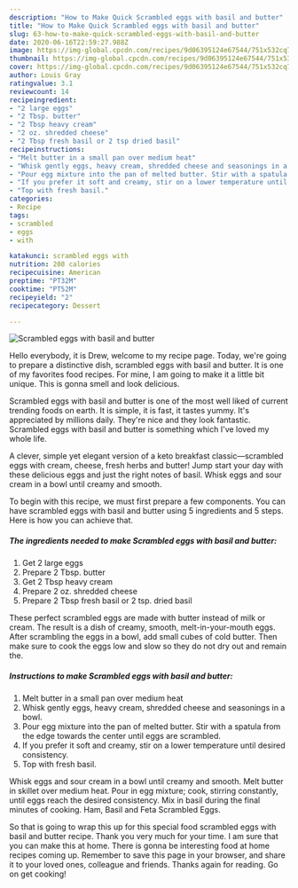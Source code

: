 ```yaml
---
description: "How to Make Quick Scrambled eggs with basil and butter"
title: "How to Make Quick Scrambled eggs with basil and butter"
slug: 63-how-to-make-quick-scrambled-eggs-with-basil-and-butter
date: 2020-06-16T22:59:27.988Z
image: https://img-global.cpcdn.com/recipes/9d06395124e67544/751x532cq70/scrambled-eggs-with-basil-and-butter-recipe-main-photo.jpg
thumbnail: https://img-global.cpcdn.com/recipes/9d06395124e67544/751x532cq70/scrambled-eggs-with-basil-and-butter-recipe-main-photo.jpg
cover: https://img-global.cpcdn.com/recipes/9d06395124e67544/751x532cq70/scrambled-eggs-with-basil-and-butter-recipe-main-photo.jpg
author: Louis Gray
ratingvalue: 3.1
reviewcount: 14
recipeingredient:
- "2 large eggs"
- "2 Tbsp. butter"
- "2 Tbsp heavy cream"
- "2 oz. shredded cheese"
- "2 Tbsp fresh basil or 2 tsp dried basil"
recipeinstructions:
- "Melt butter in a small pan over medium heat"
- "Whisk gently eggs, heavy cream, shredded cheese and seasonings in a bowl."
- "Pour egg mixture into the pan of melted butter. Stir with a spatula from the edge towards the center until eggs are scrambled."
- "If you prefer it soft and creamy, stir on a lower temperature until desired consistency."
- "Top with fresh basil."
categories:
- Recipe
tags:
- scrambled
- eggs
- with

katakunci: scrambled eggs with 
nutrition: 208 calories
recipecuisine: American
preptime: "PT32M"
cooktime: "PT52M"
recipeyield: "2"
recipecategory: Dessert

---
```



![Scrambled eggs with basil and butter](https://img-global.cpcdn.com/recipes/9d06395124e67544/751x532cq70/scrambled-eggs-with-basil-and-butter-recipe-main-photo.jpg)

Hello everybody, it is Drew, welcome to my recipe page. Today, we're going to prepare a distinctive dish, scrambled eggs with basil and butter. It is one of my favorites food recipes. For mine, I am going to make it a little bit unique. This is gonna smell and look delicious.

Scrambled eggs with basil and butter is one of the most well liked of current trending foods on earth. It is simple, it is fast, it tastes yummy. It's appreciated by millions daily. They're nice and they look fantastic. Scrambled eggs with basil and butter is something which I've loved my whole life.

A clever, simple yet elegant version of a keto breakfast classic—scrambled eggs with cream, cheese, fresh herbs and butter! Jump start your day with these delicious eggs and just the right notes of basil. Whisk eggs and sour cream in a bowl until creamy and smooth.


To begin with this recipe, we must first prepare a few components. You can have scrambled eggs with basil and butter using 5 ingredients and 5 steps. Here is how you can achieve that.

<!--inarticleads1-->

##### The ingredients needed to make Scrambled eggs with basil and butter:

1. Get 2 large eggs
1. Prepare 2 Tbsp. butter
1. Get 2 Tbsp heavy cream
1. Prepare 2 oz. shredded cheese
1. Prepare 2 Tbsp fresh basil or 2 tsp. dried basil


These perfect scrambled eggs are made with butter instead of milk or cream. The result is a dish of creamy, smooth, melt-in-your-mouth eggs. After scrambling the eggs in a bowl, add small cubes of cold butter. Then make sure to cook the eggs low and slow so they do not dry out and remain the. 

<!--inarticleads2-->

##### Instructions to make Scrambled eggs with basil and butter:

1. Melt butter in a small pan over medium heat
1. Whisk gently eggs, heavy cream, shredded cheese and seasonings in a bowl.
1. Pour egg mixture into the pan of melted butter. Stir with a spatula from the edge towards the center until eggs are scrambled.
1. If you prefer it soft and creamy, stir on a lower temperature until desired consistency.
1. Top with fresh basil.


Whisk eggs and sour cream in a bowl until creamy and smooth. Melt butter in skillet over medium heat. Pour in egg mixture; cook, stirring constantly, until eggs reach the desired consistency. Mix in basil during the final minutes of cooking. Ham, Basil and Feta Scrambled Eggs. 

So that is going to wrap this up for this special food scrambled eggs with basil and butter recipe. Thank you very much for your time. I am sure that you can make this at home. There is gonna be interesting food at home recipes coming up. Remember to save this page in your browser, and share it to your loved ones, colleague and friends. Thanks again for reading. Go on get cooking!
